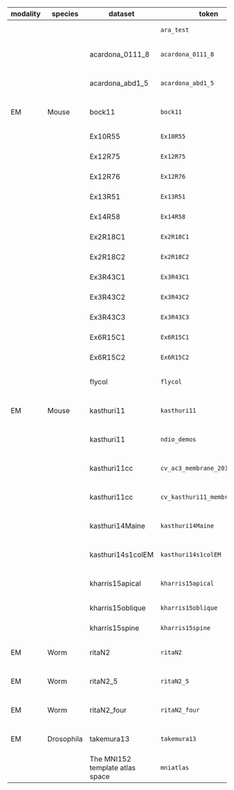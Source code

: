 | modality|species|dataset|token|resolution|image_size|reference |
| -----|-----|-----|-----|-----|-----|----- |
| |||`ara_test`||456 x 320 x 528| |
| ||acardona_0111_8|`acardona_0111_8`||32768 x 32768 x 4840| |
| ||acardona_abd1_5|`acardona_abd1_5`||24576 x 24576 x 461| |
| EM|Mouse|bock11|`bock11`|4 4 45 nm|135424 x 119808 x 4156|[nature.com/nature/journal/v47...](http://www.nature.com/nature/journal/v471/n7337/full/nature09802.html) |
| ||Ex10R55|`Ex10R55`||3409 x 3337 x 70| |
| ||Ex12R75|`Ex12R75`||5491 x 4749 x 35| |
| ||Ex12R76|`Ex12R76`||5979 x 4872 x 37| |
| ||Ex13R51|`Ex13R51`||5184 x 5840 x 30| |
| ||Ex14R58|`Ex14R58`||4750 x 3410 x 41| |
| ||Ex2R18C1|`Ex2R18C1`||2106 x 3236 x 42| |
| ||Ex2R18C2|`Ex2R18C2`||1970 x 3175 x 42| |
| ||Ex3R43C1|`Ex3R43C1`||2101 x 3223 x 69| |
| ||Ex3R43C2|`Ex3R43C2`||1971 x 3164 x 69| |
| ||Ex3R43C3|`Ex3R43C3`||1989 x 3252 x 69| |
| ||Ex6R15C1|`Ex6R15C1`||3208 x 3581 x 30| |
| ||Ex6R15C2|`Ex6R15C2`||3233 x 3636 x 30| |
| ||flycol|`flycol`||2000 x 2000 x 6240| |
| EM|Mouse|kasthuri11|`kasthuri11`|3 3 30 nm|21504 x 26624 x 1850|[sciencedirect.com/science/art...](http://www.sciencedirect.com/science/article/pii/S0092867415008247) |
| ||kasthuri11|`ndio_demos`||21504 x 26624 x 1850| |
| ||kasthuri11cc|`cv_ac3_membrane_2014`||21504 x 26624 x 1850| |
| ||kasthuri11cc|`cv_kasthuri11_membrane_2014`||21504 x 26624 x 1850| |
| ||kasthuri14Maine|`kasthuri14Maine`||6144 x 6144 x 2042| |
| ||kasthuri14s1colEM|`kasthuri14s1colEM`||49152 x 32768 x 254| |
| ||kharris15apical|`kharris15apical`||8192 x 8192 x 194| |
| ||kharris15oblique|`kharris15oblique`||8192 x 8192 x 91| |
| ||kharris15spine|`kharris15spine`||9000 x 9000 x 89| |
| EM|Worm|ritaN2|`ritaN2`|? ? 50 nm|13101 x 14378 x 1199|[wormatlas.org/ver1/MoW_built0...](http://www.wormatlas.org/ver1/MoW_built0.92/toc.html) |
| EM|Worm|ritaN2_5|`ritaN2_5`|? ? 50 nm|37379 x 25986 x 743|[wormatlas.org/ver1/MoW_built0...](http://www.wormatlas.org/ver1/MoW_built0.92/toc.html) |
| EM|Worm|ritaN2_four|`ritaN2_four`|? ? 50 nm|28381 x 24234 x 322|[wormatlas.org/ver1/MoW_built0...](http://www.wormatlas.org/ver1/MoW_built0.92/toc.html) |
| EM|Drosophila|takemura13|`takemura13`||12000 x 12000 x 1460|[nature.com/nature/journal/v50...](http://www.nature.com/nature/journal/v500/n7461/full/nature12450.html#/semi-automated-connectome-reconstruction) |
| ||The MNI152 template atlas space|`mniatlas`||182 x 218 x 182| |
